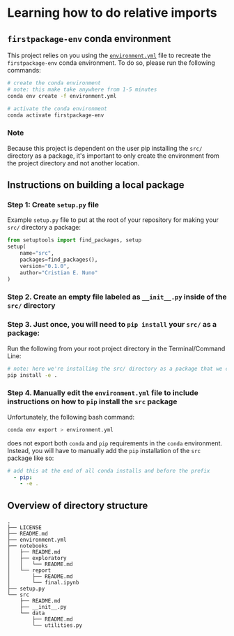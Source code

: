 # Learning how to do relative imports

## `firstpackage-env` conda environment

This project relies on you using the [`environment.yml`](environment.yml) file to recreate the `firstpackage-env` conda environment. To do so, please run the following commands:

```bash
# create the conda environment
# note: this make take anywhere from 1-5 minutes
conda env create -f environment.yml

# activate the conda environment
conda activate firstpackage-env
```

### Note

Because this project is dependent on the user pip installing the `src/` directory as a package, it's important to only create the environment from the project directory and not another location.

## Instructions on building a local package

### Step 1: Create `setup.py` file

Example `setup.py` file to put at the root of your repository for making your `src/` directory a package:

```python
from setuptools import find_packages, setup
setup(
    name="src",
    packages=find_packages(),
    version="0.1.0",
    author="Cristian E. Nuno"
)
```

### Step 2. Create an empty file labeled as `__init__.py` inside of the `src/` directory

### Step 3. Just once, you will need to `pip install` your `src/` as a package:

Run the following from your root project directory in the Terminal/Command Line:

```bash
# note: here we're installing the src/ directory as a package that we called "src"
pip install -e .
```

### Step 4. Manually edit the `environment.yml` file to include instructions on how to `pip` install the `src` package

Unfortunately, the following bash command:

```bash
conda env export > environment.yml
```
does not export both `conda` and `pip` requirements in the `conda` environment.
Instead, you will have to manually add the `pip` installation of the `src` package like so:

```yml
# add this at the end of all conda installs and before the prefix
  - pip:
    - -e .
```

## Overview of directory structure

```
.
├── LICENSE
├── README.md
├── environment.yml
├── notebooks
│   ├── README.md
│   ├── exploratory
│   │   └── README.md
│   └── report
│       ├── README.md
│       └── final.ipynb
├── setup.py
└── src
    ├── README.md
    ├── __init__.py
    └── data
        ├── README.md
        └── utilities.py
```
